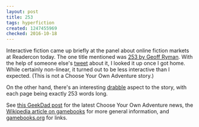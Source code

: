 ```yaml
---
layout: post
title: 253
tags: hyperfiction
created: 1247455969
checked: 2016-10-18
---
```

Interactive fiction came up briefly at the panel about online fiction markets at Readercon today.  The one title mentioned was [253 by Geoff Ryman](http://www.ryman-novel.com/).  With the help of someone else's [tweet](http://twitter.com/jmcdaid/status/2599572395) about it, I looked it up once I got home.  While certainly non-linear, it turned out to be less interactive than I expected.  (This is not a Choose Your Own Adventure story.)

On the other hand, there's an interesting [drabble](http://en.wikipedia.org/wiki/Drabble) aspect to the story, with each page being exactly 253 words long.<!--break-->

See [this GeekDad post](http://archive.wired.com/geekdad/2009/06/80s-throwback-choose-your-own-adventure-turns-30/) for the latest Choose Your Own Adventure news, the [Wikipedia article on gamebooks](http://en.wikipedia.org/wiki/Gamebook) for more general information, and [gamebooks.org](http://www.gamebooks.org/) for links.
